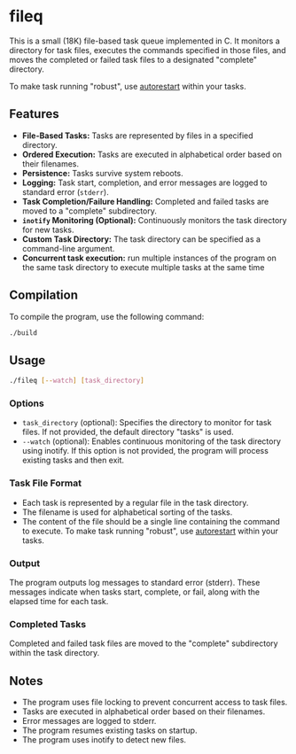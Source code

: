 # fileq
This is a small (18K) file-based task queue implemented in C. It monitors a directory for task files, executes the commands specified in those files, and moves the completed or failed task files to a designated "complete" directory.  

To make task running "robust", use [autorestart](https://github.com/guschris/autorestart) within your tasks.

## Features

* **File-Based Tasks:** Tasks are represented by files in a specified directory.
* **Ordered Execution:** Tasks are executed in alphabetical order based on their filenames.
* **Persistence:** Tasks survive system reboots.
* **Logging:** Task start, completion, and error messages are logged to standard error (`stderr`).
* **Task Completion/Failure Handling:** Completed and failed tasks are moved to a "complete" subdirectory.
* **`inotify` Monitoring (Optional):** Continuously monitors the task directory for new tasks.
* **Custom Task Directory:** The task directory can be specified as a command-line argument.
* **Concurrent task execution:** run multiple instances of the program on the same task directory to execute multiple tasks at the same time 

## Compilation

To compile the program, use the following command:
```sh
./build
```

## Usage

```sh
./fileq [--watch] [task_directory] 
```
### Options

* `task_directory` (optional): Specifies the directory to monitor for task files. If not provided, the default directory "tasks" is used.
* `--watch` (optional): Enables continuous monitoring of the task directory using inotify. If this option is not provided, the program will process existing tasks and then exit.

### Task File Format
* Each task is represented by a regular file in the task directory.
* The filename is used for alphabetical sorting of the tasks.
* The content of the file should be a single line containing the command to execute.  To make task running "robust", use [autorestart](https://github.com/guschris/autorestart) within your tasks.

### Output
The program outputs log messages to standard error (stderr). These messages indicate when tasks start, complete, or fail, along with the elapsed time for each task.

### Completed Tasks
Completed and failed task files are moved to the "complete" subdirectory within the task directory.

## Notes

* The program uses file locking to prevent concurrent access to task files.
* Tasks are executed in alphabetical order based on their filenames.
* Error messages are logged to stderr.
* The program resumes existing tasks on startup.
* The program uses inotify to detect new files.
